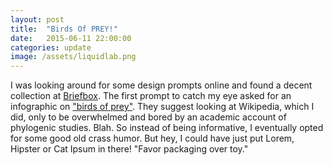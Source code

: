 ```yaml
---
layout: post
title:  "Birds Of PREY!"
date:   2015-06-11 22:00:00
categories: update
image: /assets/liquidlab.png
---
```


<!-- ![Birds of prey]({{ site.url }}/assets/birdsofprey.pdf)
 -->
I was looking around for some design prompts online and found a decent collection at [Briefbox](http://briefbox.me). The first prompt to catch my eye asked for an infographic on ["birds of prey"](http://briefbox.me/design-brief/birds-of-prey-infographic/). They suggest looking at Wikipedia, which I did, only to be overwhelmed and bored by an academic account of phylogenic studies. Blah. So instead of being informative, I eventually opted for some good old crass humor. But hey, I could have just put Lorem, Hipster or Cat Ipsum in there! "Favor packaging over toy."


